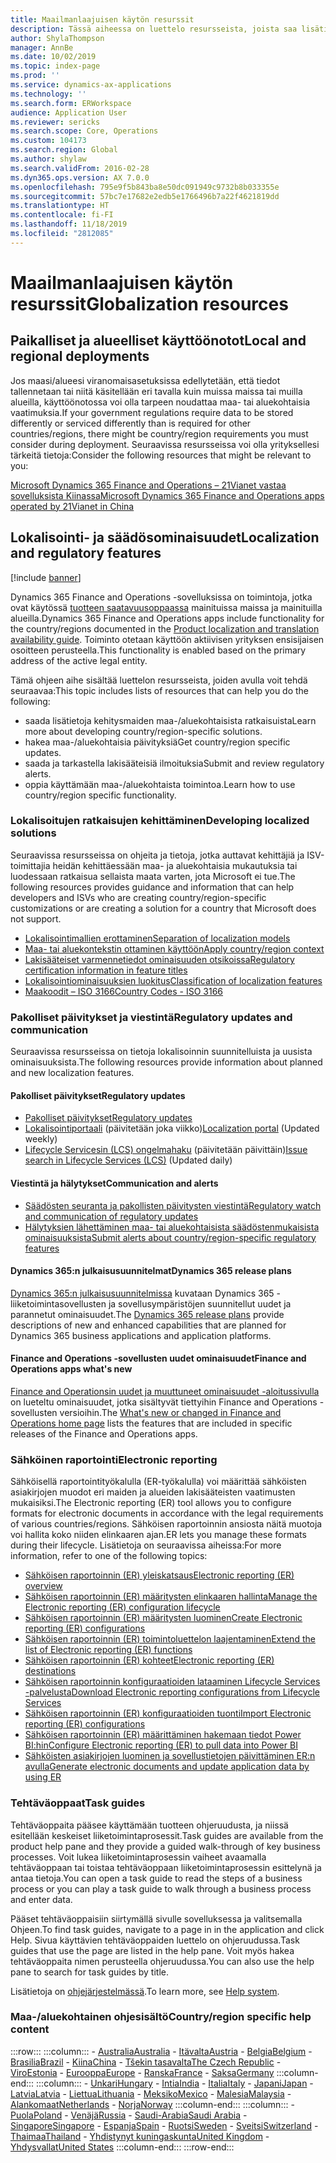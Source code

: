 ```yaml
---
title: Maailmanlaajuisen käytön resurssit
description: Tässä aiheessa on luettelo resursseista, joista saa lisätietoja maa- tai aluekohtaisista toiminnoista ja tuotteista.
author: ShylaThompson
manager: AnnBe
ms.date: 10/02/2019
ms.topic: index-page
ms.prod: ''
ms.service: dynamics-ax-applications
ms.technology: ''
ms.search.form: ERWorkspace
audience: Application User
ms.reviewer: sericks
ms.search.scope: Core, Operations
ms.custom: 104173
ms.search.region: Global
ms.author: shylaw
ms.search.validFrom: 2016-02-28
ms.dyn365.ops.version: AX 7.0.0
ms.openlocfilehash: 795e9f5b843ba8e50dc091949c9732b8b033355e
ms.sourcegitcommit: 57bc7e17682e2edb5e1766496b7a22f4621819dd
ms.translationtype: HT
ms.contentlocale: fi-FI
ms.lasthandoff: 11/18/2019
ms.locfileid: "2812085"
---
```

# <a name="globalization-resources"></a><span data-ttu-id="559b1-103">Maailmanlaajuisen käytön resurssit</span><span class="sxs-lookup"><span data-stu-id="559b1-103">Globalization resources</span></span>

## <a name="local-and-regional-deployments"></a><span data-ttu-id="559b1-104">Paikalliset ja alueelliset käyttöönotot</span><span class="sxs-lookup"><span data-stu-id="559b1-104">Local and regional deployments</span></span>
<span data-ttu-id="559b1-105">Jos maasi/alueesi viranomaisasetuksissa edellytetään, että tiedot tallennetaan tai niitä käsitellään eri tavalla kuin muissa maissa tai muilla alueilla, käyttöönotossa voi olla tarpeen noudattaa maa- tai aluekohtaisia vaatimuksia.</span><span class="sxs-lookup"><span data-stu-id="559b1-105">If your government regulations require data to be stored differently or serviced differently than is required for other countries/regions, there might be country/region requirements you must consider during deployment.</span></span> <span data-ttu-id="559b1-106">Seuraavissa resursseissa voi olla yrityksellesi tärkeitä tietoja:</span><span class="sxs-lookup"><span data-stu-id="559b1-106">Consider the following resources that might be relevant to you:</span></span>

[<span data-ttu-id="559b1-107">Microsoft Dynamics 365 Finance and Operations – 21Vianet vastaa sovelluksista Kiinassa</span><span class="sxs-lookup"><span data-stu-id="559b1-107">Microsoft Dynamics 365 Finance and Operations apps operated by 21Vianet in China</span></span>](https://docs.microsoft.com/dynamics365/unified-operations/dev-itpro/deployment/china-local-deployment)

## <a name="localization-and-regulatory-features"></a><span data-ttu-id="559b1-108">Lokalisointi- ja säädösominaisuudet</span><span class="sxs-lookup"><span data-stu-id="559b1-108">Localization and regulatory features</span></span>

[!include [banner](../includes/banner.md)]

<span data-ttu-id="559b1-109">Dynamics 365 Finance and Operations -sovelluksissa on toimintoja, jotka ovat käytössä [tuotteen saatavuusoppaassa](https://aka.ms/dynamics_365_international_availability_deck) mainituissa maissa ja mainituilla alueilla.</span><span class="sxs-lookup"><span data-stu-id="559b1-109">Dynamics 365 Finance and Operations apps include functionality for the country/regions documented in the [Product localization and translation availability guide](https://aka.ms/dynamics_365_international_availability_deck).</span></span> <span data-ttu-id="559b1-110">Toiminto otetaan käyttöön aktiivisen yrityksen ensisijaisen osoitteen perusteella.</span><span class="sxs-lookup"><span data-stu-id="559b1-110">This functionality is enabled based on the primary address of the active legal entity.</span></span> 

<span data-ttu-id="559b1-111">Tämä ohjeen aihe sisältää luettelon resursseista, joiden avulla voit tehdä seuraavaa:</span><span class="sxs-lookup"><span data-stu-id="559b1-111">This topic includes lists of resources that can help you do the following:</span></span> 
- <span data-ttu-id="559b1-112">saada lisätietoja kehitysmaiden maa-/aluekohtaisista ratkaisuista</span><span class="sxs-lookup"><span data-stu-id="559b1-112">Learn more about developing country/region-specific solutions.</span></span>
- <span data-ttu-id="559b1-113">hakea maa-/aluekohtaisia päivityksiä</span><span class="sxs-lookup"><span data-stu-id="559b1-113">Get country/region specific updates.</span></span>
- <span data-ttu-id="559b1-114">saada ja tarkastella lakisääteisiä ilmoituksia</span><span class="sxs-lookup"><span data-stu-id="559b1-114">Submit and review regulatory alerts.</span></span>
- <span data-ttu-id="559b1-115">oppia käyttämään maa-/aluekohtaista toimintoa.</span><span class="sxs-lookup"><span data-stu-id="559b1-115">Learn how to use country/region specific functionality.</span></span>

### <a name="developing-localized-solutions"></a><span data-ttu-id="559b1-116">Lokalisoitujen ratkaisujen kehittäminen</span><span class="sxs-lookup"><span data-stu-id="559b1-116">Developing localized solutions</span></span>
<span data-ttu-id="559b1-117">Seuraavissa resursseissa on ohjeita ja tietoja, jotka auttavat kehittäjiä ja ISV-toimittajia heidän kehittäessään maa- ja aluekohtaisia mukautuksia tai luodessaan ratkaisua sellaista maata varten, jota Microsoft ei tue.</span><span class="sxs-lookup"><span data-stu-id="559b1-117">The following resources provides guidance and information that can help developers and ISVs who are creating country/region-specific customizations or are creating a solution for a country that Microsoft does not support.</span></span>
-   [<span data-ttu-id="559b1-118">Lokalisointimallien erottaminen</span><span class="sxs-lookup"><span data-stu-id="559b1-118">Separation of localization models</span></span>](separate-localization-models.md)
-   [<span data-ttu-id="559b1-119">Maa- tai aluekontekstin ottaminen käyttöön</span><span class="sxs-lookup"><span data-stu-id="559b1-119">Apply country/region context</span></span>](apply-country-context.md)
-   [<span data-ttu-id="559b1-120">Lakisääteiset varmennetiedot ominaisuuden otsikoissa</span><span class="sxs-lookup"><span data-stu-id="559b1-120">Regulatory certification information in feature titles</span></span>](regulatory-certifications.md)
-   [<span data-ttu-id="559b1-121">Lokalisointiominaisuuksien luokitus</span><span class="sxs-lookup"><span data-stu-id="559b1-121">Classification of localization features</span></span>](classify-localization-features.md)
-   [<span data-ttu-id="559b1-122">Maakoodit – ISO 3166</span><span class="sxs-lookup"><span data-stu-id="559b1-122">Country Codes - ISO 3166</span></span>](https://www.iso.org/iso-3166-country-codes.html)

### <a name="regulatory-updates-and-communication"></a><span data-ttu-id="559b1-123">Pakolliset päivitykset ja viestintä</span><span class="sxs-lookup"><span data-stu-id="559b1-123">Regulatory updates and communication</span></span>
<span data-ttu-id="559b1-124">Seuraavissa resursseissa on tietoja lokalisoinnin suunnitelluista ja uusista ominaisuuksista.</span><span class="sxs-lookup"><span data-stu-id="559b1-124">The following resources provide information about planned and new localization features.</span></span> 

#### <a name="regulatory-updates"></a><span data-ttu-id="559b1-125">Pakolliset päivitykset</span><span class="sxs-lookup"><span data-stu-id="559b1-125">Regulatory updates</span></span>
-   [<span data-ttu-id="559b1-126">Pakolliset päivitykset</span><span class="sxs-lookup"><span data-stu-id="559b1-126">Regulatory updates</span></span>](../../../finance/localizations/regulatory-updates.md)
-   <span data-ttu-id="559b1-127">[Lokalisointiportaali](https://mbs.microsoft.com/customersource/northamerica/ax/support/support-news/GFMLocalizationPortalMC) (päivitetään joka viikko)</span><span class="sxs-lookup"><span data-stu-id="559b1-127">[Localization portal](https://mbs.microsoft.com/customersource/northamerica/ax/support/support-news/GFMLocalizationPortalMC) (Updated weekly)</span></span>
-   <span data-ttu-id="559b1-128">[Lifecycle Servicesin (LCS) ongelmahaku](../lifecycle-services/issue-search-lcs.md) (päivitetään päivittäin)</span><span class="sxs-lookup"><span data-stu-id="559b1-128">[Issue search in Lifecycle Services (LCS)](../lifecycle-services/issue-search-lcs.md) (Updated daily)</span></span>

#### <a name="communication-and-alerts"></a><span data-ttu-id="559b1-129">Viestintä ja hälytykset</span><span class="sxs-lookup"><span data-stu-id="559b1-129">Communication and alerts</span></span>
-   [<span data-ttu-id="559b1-130">Säädösten seuranta ja pakollisten päivitysten viestintä</span><span class="sxs-lookup"><span data-stu-id="559b1-130">Regulatory watch and communication of regulatory updates</span></span>](regulatory-watch-communication.md)
-   [<span data-ttu-id="559b1-131">Hälytyksien lähettäminen maa- tai aluekohtaisista säädöstenmukaisista ominaisuuksista</span><span class="sxs-lookup"><span data-stu-id="559b1-131">Submit alerts about country/region-specific regulatory features</span></span>](submit-localization-alerts.md)

#### <a name="dynamics-365-release-plans"></a><span data-ttu-id="559b1-132">Dynamics 365:n julkaisusuunnitelmat</span><span class="sxs-lookup"><span data-stu-id="559b1-132">Dynamics 365 release plans</span></span>
<span data-ttu-id="559b1-133">[Dynamics 365:n julkaisusuunnitelmissa](https://docs.microsoft.com/business-applications-release-notes/) kuvataan Dynamics 365 -liiketoimintasovellusten ja sovellusympäristöjen suunnitellut uudet ja parannetut ominaisuudet.</span><span class="sxs-lookup"><span data-stu-id="559b1-133">The [Dynamics 365 release plans](https://docs.microsoft.com/business-applications-release-notes/) provide descriptions of new and enhanced capabilities that are planned for Dynamics 365 business applications and application platforms.</span></span> 

#### <a name="finance-and-operations-apps-whats-new"></a><span data-ttu-id="559b1-134">Finance and Operations -sovellusten uudet ominaisuudet</span><span class="sxs-lookup"><span data-stu-id="559b1-134">Finance and Operations apps what's new</span></span>
<span data-ttu-id="559b1-135">[Finance and Operationsin uudet ja muuttuneet ominaisuudet -aloitussivulla](../../fin-ops/get-started/whats-new-changed.md) on lueteltu ominaisuudet, jotka sisältyvät tiettyihin Finance and Operations -sovellusten versioihin.</span><span class="sxs-lookup"><span data-stu-id="559b1-135">The [What's new or changed in Finance and Operations home page](../../fin-ops/get-started/whats-new-changed.md) lists the features that are included in specific releases of the Finance and Operations apps.</span></span>

### <a name="electronic-reporting"></a><span data-ttu-id="559b1-136">Sähköinen raportointi</span><span class="sxs-lookup"><span data-stu-id="559b1-136">Electronic reporting</span></span>
<span data-ttu-id="559b1-137">Sähköisellä raportointityökalulla (ER-työkalulla) voi määrittää sähköisten asiakirjojen muodot eri maiden ja alueiden lakisääteisten vaatimusten mukaisiksi.</span><span class="sxs-lookup"><span data-stu-id="559b1-137">The Electronic reporting (ER) tool allows you to configure formats for electronic documents in accordance with the legal requirements of various countries/regions.</span></span> <span data-ttu-id="559b1-138">Sähköisen raportoinnin ansiosta näitä muotoja voi hallita koko niiden elinkaaren ajan.</span><span class="sxs-lookup"><span data-stu-id="559b1-138">ER lets you manage these formats during their lifecycle.</span></span> <span data-ttu-id="559b1-139">Lisätietoja on seuraavissa aiheissa:</span><span class="sxs-lookup"><span data-stu-id="559b1-139">For more information, refer to one of the following topics:</span></span>
-   [<span data-ttu-id="559b1-140">Sähköisen raportoinnin (ER) yleiskatsaus</span><span class="sxs-lookup"><span data-stu-id="559b1-140">Electronic reporting (ER) overview</span></span>](../analytics/general-electronic-reporting.md)
-   [<span data-ttu-id="559b1-141">Sähköisen raportoinnin (ER) määritysten elinkaaren hallinta</span><span class="sxs-lookup"><span data-stu-id="559b1-141">Manage the Electronic reporting (ER) configuration lifecycle</span></span>](../analytics/general-electronic-reporting-manage-configuration-lifecycle.md)
-   [<span data-ttu-id="559b1-142">Sähköisen raportoinnin (ER) määritysten luominen</span><span class="sxs-lookup"><span data-stu-id="559b1-142">Create Electronic reporting (ER) configurations</span></span>](../analytics/electronic-reporting-configuration.md)
-   [<span data-ttu-id="559b1-143">Sähköisen raportoinnin (ER) toimintoluettelon laajentaminen</span><span class="sxs-lookup"><span data-stu-id="559b1-143">Extend the list of Electronic reporting (ER) functions</span></span>](../analytics/general-electronic-reporting-formulas-list-extension.md)
-   [<span data-ttu-id="559b1-144">Sähköisen raportoinnin (ER) kohteet</span><span class="sxs-lookup"><span data-stu-id="559b1-144">Electronic reporting (ER) destinations</span></span>](../analytics/electronic-reporting-destinations.md)
-   [<span data-ttu-id="559b1-145">Sähköisen raportoinnin konfiguraatioiden lataaminen Lifecycle Services -palvelusta</span><span class="sxs-lookup"><span data-stu-id="559b1-145">Download Electronic reporting configurations from Lifecycle Services</span></span>](../analytics/download-electronic-reporting-configuration-lcs.md)
-   [<span data-ttu-id="559b1-146">Sähköisen raportoinnin (ER) konfiguraatioiden tuonti</span><span class="sxs-lookup"><span data-stu-id="559b1-146">Import Electronic reporting (ER) configurations</span></span>](../analytics/electronic-reporting-import-ger-configurations.md)
-   [<span data-ttu-id="559b1-147">Sähköisen raportoinnin (ER) määrittäminen hakemaan tiedot Power BI:hin</span><span class="sxs-lookup"><span data-stu-id="559b1-147">Configure Electronic reporting (ER) to pull data into Power BI</span></span>](../analytics/general-electronic-reporting-report-configuration-get-data-powerbi.md)
-   [<span data-ttu-id="559b1-148">Sähköisten asiakirjojen luominen ja sovellustietojen päivittäminen ER:n avulla</span><span class="sxs-lookup"><span data-stu-id="559b1-148">Generate electronic documents and update application data by using ER</span></span>](../analytics/generate-electronic-documents-update-application-data.md)

### <a name="task-guides"></a><span data-ttu-id="559b1-149">Tehtäväoppaat</span><span class="sxs-lookup"><span data-stu-id="559b1-149">Task guides</span></span>
<span data-ttu-id="559b1-150">Tehtäväoppaita pääsee käyttämään tuotteen ohjeruudusta, ja niissä esitellään keskeiset liiketoimintaprosessit.</span><span class="sxs-lookup"><span data-stu-id="559b1-150">Task guides are available from the product help pane and they provide a guided walk-through of key business processes.</span></span> <span data-ttu-id="559b1-151">Voit lukea liiketoimintaprosessin vaiheet avaamalla tehtäväoppaan tai toistaa tehtäväoppaan liiketoimintaprosessin esittelynä ja antaa tietoja.</span><span class="sxs-lookup"><span data-stu-id="559b1-151">You can open a task guide to read the steps of a business process or you can play a task guide to walk through a business process and enter data.</span></span>

<span data-ttu-id="559b1-152">Pääset tehtäväoppaisiin siirtymällä sivulle sovelluksessa ja valitsemalla Ohjeen.</span><span class="sxs-lookup"><span data-stu-id="559b1-152">To find task guides, navigate to a page in in the application and click Help.</span></span> <span data-ttu-id="559b1-153">Sivua käyttävien tehtäväoppaiden luettelo on ohjeruudussa.</span><span class="sxs-lookup"><span data-stu-id="559b1-153">Task guides that use the page are listed in the help pane.</span></span> <span data-ttu-id="559b1-154">Voit myös hakea tehtäväoppaita nimen perusteella ohjeruudussa.</span><span class="sxs-lookup"><span data-stu-id="559b1-154">You can also use the help pane to search for task guides by title.</span></span>

<span data-ttu-id="559b1-155">Lisätietoja on [ohjejärjestelmässä](../../fin-ops/get-started/help-overview.md#task-guides).</span><span class="sxs-lookup"><span data-stu-id="559b1-155">To learn more, see [Help system](../../fin-ops/get-started/help-overview.md#task-guides).</span></span>


### <a name="countryregion-specific-help-content"></a><span data-ttu-id="559b1-156">Maa-/aluekohtainen ohjesisältö</span><span class="sxs-lookup"><span data-stu-id="559b1-156">Country/region specific help content</span></span>
:::row:::
    :::column:::
        - [<span data-ttu-id="559b1-157">Australia</span><span class="sxs-lookup"><span data-stu-id="559b1-157">Australia</span></span>](../../../finance/localizations/australia.md)
        - [<span data-ttu-id="559b1-158">Itävalta</span><span class="sxs-lookup"><span data-stu-id="559b1-158">Austria</span></span>](../../../finance/localizations/austria.md)
        - [<span data-ttu-id="559b1-159">Belgia</span><span class="sxs-lookup"><span data-stu-id="559b1-159">Belgium</span></span>](../../../finance/localizations/belgium.md)
        - [<span data-ttu-id="559b1-160">Brasilia</span><span class="sxs-lookup"><span data-stu-id="559b1-160">Brazil</span></span>](../../../finance/localizations/brazil.md)
        - [<span data-ttu-id="559b1-161">Kiina</span><span class="sxs-lookup"><span data-stu-id="559b1-161">China</span></span>](../../../finance/localizations/china.md)
        - [<span data-ttu-id="559b1-162">Tšekin tasavalta</span><span class="sxs-lookup"><span data-stu-id="559b1-162">The Czech Republic</span></span>](../../../finance/localizations/czech-republic.md)
        - [<span data-ttu-id="559b1-163">Viro</span><span class="sxs-lookup"><span data-stu-id="559b1-163">Estonia</span></span>](../../../finance/localizations/estonia.md)
        - [<span data-ttu-id="559b1-164">Eurooppa</span><span class="sxs-lookup"><span data-stu-id="559b1-164">Europe</span></span>](../../../finance/localizations/europe.md)
        - [<span data-ttu-id="559b1-165">Ranska</span><span class="sxs-lookup"><span data-stu-id="559b1-165">France</span></span>](../../../finance/localizations/france.md)
        - [<span data-ttu-id="559b1-166">Saksa</span><span class="sxs-lookup"><span data-stu-id="559b1-166">Germany</span></span>](../../../finance/localizations/germany.md)
    :::column-end:::
    :::column:::
        - [<span data-ttu-id="559b1-167">Unkari</span><span class="sxs-lookup"><span data-stu-id="559b1-167">Hungary</span></span>](../../../finance/localizations/hungary.md)
        - [<span data-ttu-id="559b1-168">Intia</span><span class="sxs-lookup"><span data-stu-id="559b1-168">India</span></span>](../../../finance/localizations/india.md)
        - [<span data-ttu-id="559b1-169">Italia</span><span class="sxs-lookup"><span data-stu-id="559b1-169">Italy</span></span>](../../../finance/localizations/italy.md)
        - [<span data-ttu-id="559b1-170">Japani</span><span class="sxs-lookup"><span data-stu-id="559b1-170">Japan</span></span>](../../../finance/localizations/japan.md)
        - [<span data-ttu-id="559b1-171">Latvia</span><span class="sxs-lookup"><span data-stu-id="559b1-171">Latvia</span></span>](../../../finance/localizations/latvia.md)
        - [<span data-ttu-id="559b1-172">Liettua</span><span class="sxs-lookup"><span data-stu-id="559b1-172">Lithuania</span></span>](../../../finance/localizations/lithuania.md)
        - [<span data-ttu-id="559b1-173">Meksiko</span><span class="sxs-lookup"><span data-stu-id="559b1-173">Mexico</span></span>](../../../finance/localizations/mexico.md)
        - [<span data-ttu-id="559b1-174">Malesia</span><span class="sxs-lookup"><span data-stu-id="559b1-174">Malaysia</span></span>](../../../finance/localizations/malaysia.md)
        - [<span data-ttu-id="559b1-175">Alankomaat</span><span class="sxs-lookup"><span data-stu-id="559b1-175">Netherlands</span></span>](../../../finance/localizations/netherlands.md)
        - [<span data-ttu-id="559b1-176">Norja</span><span class="sxs-lookup"><span data-stu-id="559b1-176">Norway</span></span>](../../../finance/localizations/norway.md)
    :::column-end:::
    :::column:::
        - [<span data-ttu-id="559b1-177">Puola</span><span class="sxs-lookup"><span data-stu-id="559b1-177">Poland</span></span>](../../../finance/localizations/poland.md)
        - [<span data-ttu-id="559b1-178">Venäjä</span><span class="sxs-lookup"><span data-stu-id="559b1-178">Russia</span></span>](../../../finance/localizations/russia.md)
        - [<span data-ttu-id="559b1-179">Saudi-Arabia</span><span class="sxs-lookup"><span data-stu-id="559b1-179">Saudi Arabia</span></span>](../../../finance/localizations/saudi-arabia.md)
        - [<span data-ttu-id="559b1-180">Singapore</span><span class="sxs-lookup"><span data-stu-id="559b1-180">Singapore</span></span>](../../../finance/localizations/singapore.md)
        - [<span data-ttu-id="559b1-181">Espanja</span><span class="sxs-lookup"><span data-stu-id="559b1-181">Spain</span></span>](../../../finance/localizations/spain.md)
        - [<span data-ttu-id="559b1-182">Ruotsi</span><span class="sxs-lookup"><span data-stu-id="559b1-182">Sweden</span></span>](../../../finance/localizations/sweden.md)
        - [<span data-ttu-id="559b1-183">Sveitsi</span><span class="sxs-lookup"><span data-stu-id="559b1-183">Switzerland</span></span>](../../../finance/localizations/switzerland.md)
        - [<span data-ttu-id="559b1-184">Thaimaa</span><span class="sxs-lookup"><span data-stu-id="559b1-184">Thailand</span></span>](../../../finance/localizations/thailand.md)
        - [<span data-ttu-id="559b1-185">Yhdistynyt kuningaskunta</span><span class="sxs-lookup"><span data-stu-id="559b1-185">United Kingdom</span></span>](../../../finance/localizations/united-kingdom.md)
        - [<span data-ttu-id="559b1-186">Yhdysvallat</span><span class="sxs-lookup"><span data-stu-id="559b1-186">United States</span></span>](../../../finance/localizations/united-states.md)
    :::column-end:::
:::row-end:::






